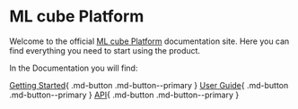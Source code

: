 # ML cube Platform

Welcome to the official [ML cube Platform] documentation site.
Here you can find everything you need to start using the product.

[ML cube Platform]: https://mlcube.com/platform

In the Documentation you will find:

[Getting Started](getting_started/index.md){ .md-button .md-button--primary }
[User Guide](user_guide/index.md){ .md-button .md-button--primary }
[API](api/index.md){ .md-button .md-button--primary }

